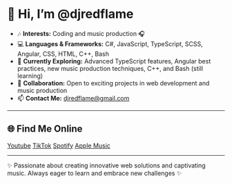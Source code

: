  # 👋 Hi, I’m @djredflame

- 🎶 **Interests:** Coding and music production 🎧
- 💻 **Languages & Frameworks:** C#, JavaScript, TypeScript, SCSS, Angular, CSS, HTML, C++, Bash
- 🌱 **Currently Exploring:** Advanced TypeScript features, Angular best practices, new music production techniques, C++, and Bash (still learning)
- 🤝 **Collaboration:** Open to exciting projects in web development and music production
- 📫 **Contact Me:** djredflame@gmail.com

---

## 🌐 **Find Me Online**

<a href="https://www.youtube.com/@DjRedflame" target="_blank">Youtube</a>
<a href="https://www.tiktok.com/@djredflame" target="_blank">TikTok</a>
<a href="https://open.spotify.com/artist/08CoKQo0B3qiBUQslqfhAU?si=r2WAGiZ0Q322y2LaDj7blw" target="_blank">Spotify</a>
<a href="https://music.apple.com/us/artist/dj-redflame/878646665" target="_blank">Apple Music</a>

---

✨ Passionate about creating innovative web solutions and captivating music. Always eager to learn and embrace new challenges ✨

<!---
djredflame/djredflame is a ✨ special ✨ repository because its `README.md` (this file) appears on your GitHub profile.
You can click the Preview link to take a look at your changes.
--->
